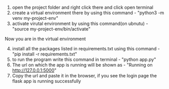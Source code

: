 1) open the project folder and right click there and click open terminal
2) create a virtual environment there by using this command - "python3 -m venv my-project-env"
3) activate virutal environment by using this command(on ubnutu) - "source my-project-env/bin/activate"

Now you are in the virtual environment

4) install all the packages listed in requirements.txt using this command - "pip install -r requirements.txt"
5) to run the program write this command in terminal - "python app.py"
6) The url on which the app is running will be shown as - "Running on http://127.0.0.1:5000"
7) Copy the url and paste it in the browser, if you see the login page the flask app is running successfully
